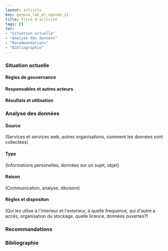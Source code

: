```yaml
---
layout: activity
key: geneva_lab_et_agenda_21
title: Titre d'activité
tags: []
toc:
- "Situation actuelle"
- "Analyse des données"
- "Recommandations"
- "Bibliographie"
---
```


### Situation actuelle

#### Règles de gouvernance


#### Responsables et autres acteurs



#### Résultats et utilisation


### Analyse des données

#### Source
(Services et services web, autres organisations, comment les données sont collectées)

#### Type
(Informations personelles, données sur un sujet, objet)

#### Raison
(Communication, analyse, décision)

#### Règles et dispositon
(Qui les utlise à l'interieur et l'exterieur, à quelle frequence, qui d'autre a accès, organisation du stockage, quelle licence, données ouvertes?)


### Recommandations


### Bibliographie

